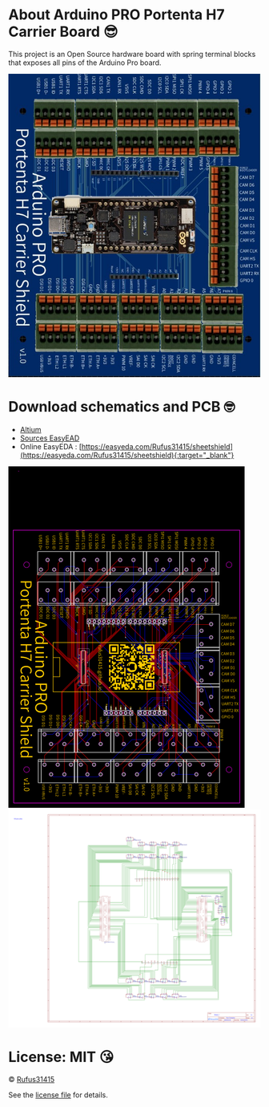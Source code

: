 

# About Arduino PRO Portenta H7 Carrier Board 😎
This project is an Open Source hardware board with spring terminal blocks that exposes all pins of the Arduino Pro board.

![Arduino PRO Portenta H7 Carrier Board](/images/photo-view-with-board.jpg)

# Download schematics and PCB 🤓
- [Altium](/Altium)
- [Sources EasyEAD](/EasyEAD)
- Online EasyEDA : [https://easyeda.com/Rufus31415/sheetshield](https://easyeda.com/Rufus31415/sheetshield){:target="_blank"}

![Arduino PRO Portenta H7 Carrier Board PCB](/images/pcb.png)
![Arduino PRO Portenta H7 Carrier Board Schematics](/images/schematics.svg)



# License: MIT 😘

© [Rufus31415](https://rufus31415.github.io)

See the [license file](/LICENSE.md) for details.

